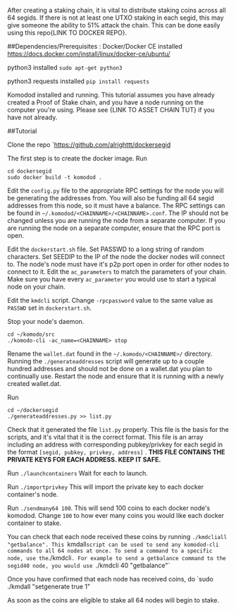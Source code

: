 After creating a staking chain, it is vital to distribute staking coins across all 64 segids. If there is not at least one UTXO staking in each segid, this may give someone the ability to 51% attack the chain. This can be done easily using this repo{LINK TO DOCKER REPO}. 

 

##Dependencies/Prerequisites :
Docker/Docker CE installed https://docs.docker.com/install/linux/docker-ce/ubuntu/

python3 installed `sudo apt-get python3`

python3 requests installed `pip install requests`

Komodod installed and running. This tutorial assumes you have already created a Proof of Stake chain, and you have a node running on the computer you're using. Please see {LINK TO ASSET CHAIN TUT} if you have not already.

##Tutorial

Clone the repo `https://github.com/alrighttt/dockersegid

The first step is to create the docker image. Run 
```shell
cd dockersegid
sudo docker build -t komodod .
``` 

Edit the `config.py` file to the appropriate RPC settings for the node you will be generating the addresses from. You will also be funding all 64 segid addresses from this node, so it must have a balance. The RPC settings can be found in `~/.komodod/<CHAINNAME>/<CHAINNAME>.conf`. The IP should not be changed unless you are running the node from a separate computer. If you are running the node on a separate computer, ensure that the RPC port is open. 

Edit the `dockerstart.sh` file. Set PASSWD to a long string of random characters. Set SEEDIP to the IP of the node the docker nodes will connect to. The node's node must have it's p2p port open in order for other nodes to connect to it. Edit the `ac_parameters` to match the parameters of your chain. Make sure you have every `ac_parameter` you would use to start a typical node on your chain.

Edit the `kmdcli` script. Change `-rpcpassword` value to the same value as `PASSWD` set in `dockerstart.sh`.

Stop your node's daemon. 
```shell
cd ~/komodo/src
./komodo-cli -ac_name=<CHAINNAME> stop
```
Rename the `wallet.dat` found in the `~/.komodo/<CHAINNAME>/` directory. Running the `./generateaddresses` script will generate up to a couple hundred addresses and should not be done on a wallet.dat you plan to continually use. Restart the node and ensure that it is running with a newly created wallet.dat. 

Run 
```shell
cd ~/dockersegid
./generateaddresses.py >> list.py
```
Check that it generated the file `list.py` properly. This file is the basis for the scripts, and it's vital that it is the correct format. This file is an array including an address with corresponding pubkey/privkey for each segid in the format `[segid, pubkey, privkey, address]` . 
**THIS FILE CONTAINS THE PRIVATE KEYS FOR EACH ADDRESS. KEEP IT SAFE.**

Run `./launchcontainers` Wait for each to launch.

Run `./importprivkey` This will import the private key to each docker container's node.

Run `./sendmany64 100`. This will send 100 coins to each docker node's komodod. Change `100` to how ever many coins you would like each docker container to stake. 

You can check that each node received these coins by running `./kmdcliall "getbalance". This `kmdall` script can be used to send any komodod-cli commands to all 64 nodes at once. To send a command to a specific node, use the `./kmdcli`. For example to send a getbalance command to the segid40 node, you would use `./kmdcli 40 "getbalance"` 

Once you have confirmed that each node has received coins, do `sudo ./kmdall "setgenerate true 1"

As soon as the coins are eligible to stake all 64 nodes will begin to stake.
